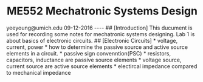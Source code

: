 <h1 align="center">ME552 Mechatronic Systems Design</h1>
yeeyoung@umich.edu
09-12-2016
----
## [Introduction]
This ducument is used for recording some notes for mechatronic systems designing. Lab 1 is about basics of electronic circuits.
## [Electronic Circuits]
* voltage, current, power
* how to determine the passive source and active source elements in a circuit.
    * passive sign convenntion(PSC)
    * resistors, capacitors, inductance are passive source elements 
    * voltage source, current source are active source elements 
* electircal impedance compared to mechanical impedance
